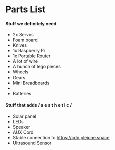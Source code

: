 # Parts List

#### Stuff we definitely need

* 2x Servos
* Foam board
* Knives
* 1x Raspberry Pi
* 1x Portable Router
* A lot of wire
* A bunch of lego pieces
* Wheels
* Gears
* Mini Breadboards
*
* Batteries

#### Stuff that adds / a e s t h e t i c /
* Solar panel
* LEDs
* Speaker
* AUX Cord
* Stable connection to https://cdn.pleione.space
* Ultrasound Sensor
